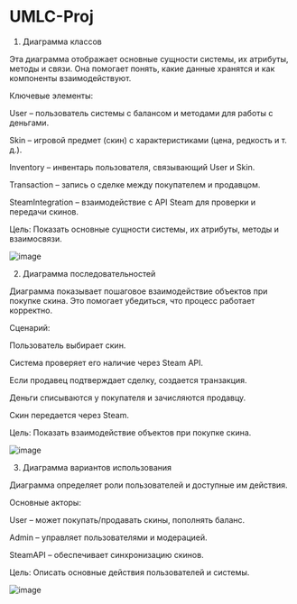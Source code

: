 # UMLC-Proj


1. Диаграмма классов
   
Эта диаграмма отображает основные сущности системы, их атрибуты, методы и связи. Она помогает понять, какие данные хранятся и как компоненты взаимодействуют.

   Ключевые элементы:

User – пользователь системы с балансом и методами для работы с деньгами.

Skin – игровой предмет (скин) с характеристиками (цена, редкость и т. д.).

Inventory – инвентарь пользователя, связывающий User и Skin.

Transaction – запись о сделке между покупателем и продавцом.

SteamIntegration – взаимодействие с API Steam для проверки и передачи скинов.

Цель: Показать основные сущности системы, их атрибуты, методы и взаимосвязи.

![image](https://github.com/user-attachments/assets/19d8e875-0518-4e79-9a28-805b4de57f62)



2. Диаграмма последовательностей

Диаграмма показывает пошаговое взаимодействие объектов при покупке скина. Это помогает убедиться, что процесс работает корректно.

   Сценарий:

Пользователь выбирает скин.

Система проверяет его наличие через Steam API.

Если продавец подтверждает сделку, создается транзакция.

Деньги списываются у покупателя и зачисляются продавцу.

Скин передается через Steam.

Цель: Показать взаимодействие объектов при покупке скина.

![image](https://github.com/user-attachments/assets/1cefa763-0ce8-417d-937a-e42ec41df3f5)


3. Диаграмма вариантов использования

Диаграмма определяет роли пользователей и доступные им действия.

Основные акторы:

User – может покупать/продавать скины, пополнять баланс.

Admin – управляет пользователями и модерацией.

SteamAPI – обеспечивает синхронизацию скинов.

Цель: Описать основные действия пользователей и системы.

![image](https://github.com/user-attachments/assets/912296d5-a964-4d2d-9e59-a36fafa8dddb)


